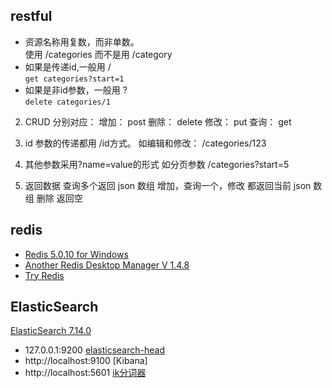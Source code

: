  
## restful
+ 资源名称用复数，而非单数。  
    使用 /categories 而不是用 /category
+ 如果是传递id,一般用 /  
    `get categories?start=1`
+ 如果是非id参数，一般用 ?  
    `delete categories/1`
  


2. CRUD 分别对应：
增加： post
删除： delete
修改： put
查询： get

3. id 参数的传递都用 /id方式。
如编辑和修改：
/categories/123

4. 其他参数采用?name=value的形式
如分页参数 /categories?start=5

5. 返回数据
查询多个返回 json 数组
增加，查询一个，修改 都返回当前 json 数组
删除 返回空

## redis
+ [Redis 5.0.10 for Windows](https://github.com/tporadowski/redis/releases)
+ [Another Redis Desktop Manager V 1.4.8](https://github.com/qishibo/AnotherRedisDesktopManager/releases)
+ [Try Redis](https://try.redis.io/)

## ElasticSearch
[ElasticSearch 7.14.0](https://www.elastic.co/guide/en/elasticsearch/client/java-rest/current/index.html)
+ 127.0.0.1:9200
[elasticsearch-head](https://github.com/mobz/elasticsearch-head)
+ http://localhost:9100
[Kibana]
+  http://localhost:5601
[ik分词器](https://github.com/medcl/elasticsearch-analysis-ik)